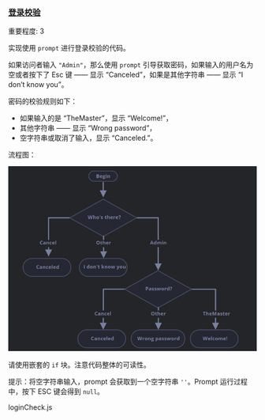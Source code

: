 ### [登录校验](https://zh.javascript.info/logical-operators#deng-lu-xiao-yan)

重要程度: 3

实现使用 `prompt` 进行登录校验的代码。

如果访问者输入 `"Admin"`，那么使用 `prompt` 引导获取密码，如果输入的用户名为空或者按下了 Esc 键 —— 显示 “Canceled”，如果是其他字符串 —— 显示 “I don’t know you”。

密码的校验规则如下：

- 如果输入的是 “TheMaster”，显示 “Welcome!”，
- 其他字符串 —— 显示 “Wrong password”，
- 空字符串或取消了输入，显示 “Canceled.”。

流程图：

![image-20221211145743532](loginCheck.assets/image-20221211145743532.png)

请使用嵌套的 `if` 块。注意代码整体的可读性。

提示：将空字符串输入，prompt 会获取到一个空字符串 `''`。Prompt 运行过程中，按下 ESC 键会得到 `null`。

loginCheck.js